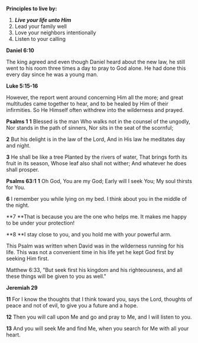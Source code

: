 **Principles to live by:**
1. ***Live your life unto Him***
2. Lead your family well
3. Love your neighbors intentionally
4. Listen to your calling

**Daniel 6:10**

The king agreed and even though Daniel heard about the new law, he still went to his room three times a day to pray to God alone. He had done this every day since he was a young man.

**Luke 5:15-16**

However, the report went around concerning Him all the more; and great multitudes came together to hear, and to be healed by Him of their infirmities. So He Himself often withdrew into the wilderness and prayed.

**Psalms‬ ‭1**
**1** Blessed is the man
Who walks not in the counsel of the ungodly,
Nor stands in the path of sinners,
Nor sits in the seat of the scornful;

**2** But his delight is in the law of the Lord,
And in His law he meditates day and night.

**3** He shall be like a tree
Planted by the rivers of water,
That brings forth its fruit in its season,
Whose leaf also shall not wither;
And whatever he does shall prosper.

**Psalms‬ ‭63:1**
**1** Oh God, You are my God; Early will I seek You; My soul thirsts for You.

**6** I remember you while lying on my bed. I think about you in the middle of the night.

**7 **That is because you are the one who helps me. It makes me happy to be under your protection!

**8 **I stay close to you, and you hold me with your powerful arm.

This Psalm was written when David was in the wilderness running for his life. This was not a convenient time in his life yet he kept God first by seeking Him first.

Matthew 6:33, "But seek first his kingdom and his righteousness, and all these things will be given to you as well."

**Jeremiah 29**

**11** For I know the thoughts that I think toward you, says the Lord, thoughts of peace and not of evil, to give you a future and a hope.

**12** Then you will call upon Me and go and pray to Me, and I will listen to you.

**13** And you will seek Me and find Me, when you search for Me with all your heart.